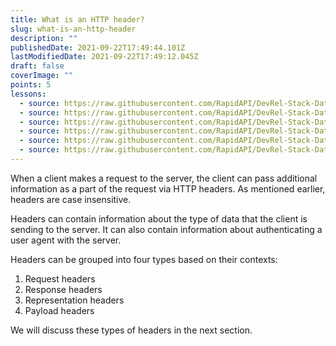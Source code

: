 ```yaml
---
title: What is an HTTP header?
slug: what-is-an-http-header
description: ""
publishedDate: 2021-09-22T17:49:44.101Z
lastModifiedDate: 2021-09-22T17:49:12.045Z
draft: false
coverImage: ""
points: 5
lessons:
  - source: https://raw.githubusercontent.com/RapidAPI/DevRel-Stack-Data/dev/learn/courses/learn-rest-apis/modules/http-headers/lessons/01-request-headers.md
  - source: https://raw.githubusercontent.com/RapidAPI/DevRel-Stack-Data/dev/learn/courses/learn-rest-apis/modules/http-headers/lessons/02-response-headers.md
  - source: https://raw.githubusercontent.com/RapidAPI/DevRel-Stack-Data/dev/learn/courses/learn-rest-apis/modules/http-headers/lessons/03-representation-headers.md
  - source: https://raw.githubusercontent.com/RapidAPI/DevRel-Stack-Data/dev/learn/courses/learn-rest-apis/modules/http-headers/lessons/04-payload-headers.md
  - source: https://raw.githubusercontent.com/RapidAPI/DevRel-Stack-Data/dev/learn/courses/learn-rest-apis/modules/http-headers/lessons/05-content-security-policy-csp.md
  - source: https://raw.githubusercontent.com/RapidAPI/DevRel-Stack-Data/dev/learn/courses/learn-rest-apis/modules/http-headers/lessons/06-cors.md
---
```


When a client makes a request to the server, the client can pass additional information as a part of the request via HTTP headers. As mentioned earlier, headers are case insensitive.

Headers can contain information about the type of data that the client is sending to the server. It can also contain information about authenticating a user agent with the server.

Headers can be grouped into four types based on their contexts:

1. Request headers
2. Response headers
3. Representation headers
4. Payload headers

We will discuss these types of headers in the next section.
